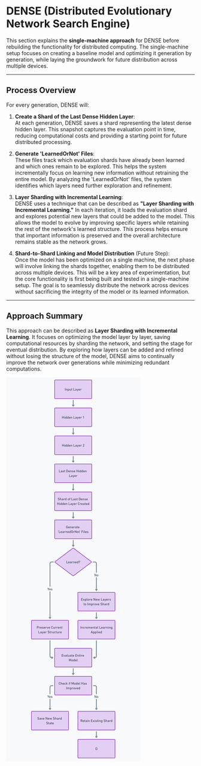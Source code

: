 # DENSE (Distributed Evolutionary Network Search Engine)

This section explains the **single-machine approach** for DENSE before rebuilding the functionality for distributed computing. The single-machine setup focuses on creating a baseline model and optimizing it generation by generation, while laying the groundwork for future distribution across multiple devices.

---

## Process Overview

For every generation, DENSE will:

1. **Create a Shard of the Last Dense Hidden Layer**:  
   At each generation, DENSE saves a shard representing the latest dense hidden layer. This snapshot captures the evaluation point in time, reducing computational costs and providing a starting point for future distributed processing.

2. **Generate 'LearnedOrNot' Files**:  
   These files track which evaluation shards have already been learned and which ones remain to be explored. This helps the system incrementally focus on learning new information without retraining the entire model. By analyzing the 'LearnedOrNot' files, the system identifies which layers need further exploration and refinement.

3. **Layer Sharding with Incremental Learning**:  
   DENSE uses a technique that can be described as **"Layer Sharding with Incremental Learning."** In each iteration, it loads the evaluation shard and explores potential new layers that could be added to the model. This allows the model to evolve by improving specific layers while retaining the rest of the network's learned structure. This process helps ensure that important information is preserved and the overall architecture remains stable as the network grows.

4. **Shard-to-Shard Linking and Model Distribution** (Future Step):  
   Once the model has been optimized on a single machine, the next phase will involve linking the shards together, enabling them to be distributed across multiple devices. This will be a key area of experimentation, but the core functionality is first being built and tested in a single-machine setup. The goal is to seamlessly distribute the network across devices without sacrificing the integrity of the model or its learned information.

---

## Approach Summary

This approach can be described as **Layer Sharding with Incremental Learning**. It focuses on optimizing the model layer by layer, saving computational resources by sharding the network, and setting the stage for eventual distribution. By exploring how layers can be added and refined without losing the structure of the model, DENSE aims to continually improve the network over generations while minimizing redundant computations.


![DENSE](./reminderdiagram.png)